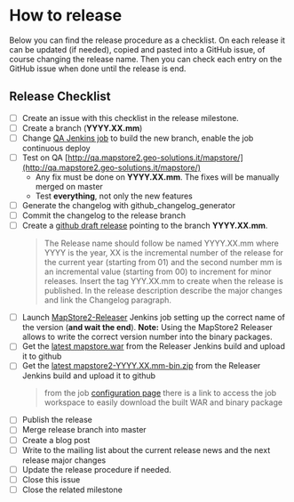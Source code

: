 # How to release
Below you can find the release procedure as a checklist. On each release it can be updated (if needed), copied and pasted into a GitHub issue, of course changing the release name.
Then you can check each entry on the GitHub issue when done until the release is end.

## Release Checklist
- [ ] Create an issue with this checklist in the release milestone.
- [ ] Create a branch (**YYYY.XX.mm**)  
- [ ] Change [QA Jenkins job](http://build.geo-solutions.it/jenkins/view/MapStore2/job/MapStore2-QA-Build/) to build the new branch, enable the job continuous deploy
- [ ] Test on QA [http://qa.mapstore2.geo-solutions.it/mapstore/](http://qa.mapstore2.geo-solutions.it/mapstore/)  
    * Any fix must be done on **YYYY.XX.mm**. The fixes will be manually merged on master
    * Test **everything**, not only the new features
- [ ] Generate the changelog with github_changelog_generator
- [ ] Commit the changelog to the release branch
- [ ] Create a [github draft release](https://github.com/geosolutions-it/MapStore2/releases) pointing to the branch **YYYY.XX.mm**.  
  > The Release name should follow be named YYYY.XX.mm where YYYY is the year, XX is the incremental number of the release for the current year (starting from 01) and the second number mm is an incremental value (starting from 00) to increment for minor releases. Insert the tag YYY.XX.mm to create when the release is published. In the release description describe the major changes and link the Changelog paragraph.
- [ ] Launch [MapStore2-Releaser](http://build.geo-solutions.it/jenkins/job/MapStore2-Releaser/) Jenkins job setting up the correct name of the version (**and wait the end**). **Note:** Using the MapStore2 Releaser allows to write the correct version number into the binary packages.
- [ ] Get the [latest mapstore.war](http://build.geo-solutions.it/jenkins/view/MapStore2/job/MapStore2-Releaser/ws/web/target/mapstore.war) from the Releaser Jenkins build and upload it to github  
- [ ] Get the [latest mapstore2-YYYY.XX.mm-bin.zip](http://build.geo-solutions.it/jenkins/view/MapStore2/job/MapStore2-Releaser/ws/release/target/) from the Releaser Jenkins build and upload it to github
  > from the job [configuration page](http://build.geo-solutions.it/jenkins/view/MapStore2/job/MapStore2-Releaser/ws/) there is a link to access the job workspace to easily download the built WAR and binary package
- [ ] Publish the release
- [ ] Merge release branch into master
- [ ] Create a blog post
- [ ] Write to the mailing list about the current release news and the next release major changes
- [ ] Update the release procedure if needed.
- [ ] Close this issue
- [ ] Close the related milestone
